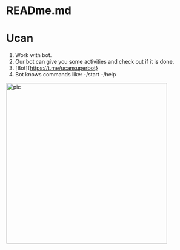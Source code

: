 # READme.md
# Ucan
1) Work with bot.
2) Our bot can give you some activities and check out if it is done.
3) [Bot]{https://t.me/ucansuperbot}
4) Bot knows commands like:
-/start
-/help
<img width="424" alt="pic" src="https://user-images.githubusercontent.com/94603459/142417063-c0bca196-f3c7-4e00-8d75-6c4959b2c265.PNG">
